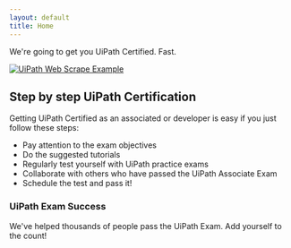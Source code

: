 ```yaml
---
layout: default
title: Home
---
```

We're going to get you UiPath Certified. Fast.

[![UiPath Web Scrape Example](http://img.youtube.com/vi/kkFpiNmseos/0.jpg)](http://www.youtube.com/watch?v=kkFpiNmseos "UiPath Web Scrape Example")

## Step by step UiPath Certification
Getting UiPath Certified as an associated or developer is easy if you just follow these steps:
- Pay attention to the exam objectives
- Do the suggested tutorials
- Regularly test yourself with UiPath practice exams
- Collaborate with others who have passed the UiPath Associate Exam
- Schedule the test and pass it!

### UiPath Exam Success

We've helped thousands of people pass the UiPath Exam. Add yourself to the count!


